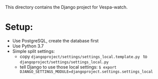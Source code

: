This directory contains the Django project for Vespa-watch.

Setup:
======

- Use PostgreSQL, create the database first
- Use Python 3.7
- Simple split settings: 
    - copy `djangoproject/settings/settings_local.template.py ` to `djangoproject/settings/settings_local.py`
    - tell Django to use those local settings: `$ export DJANGO_SETTINGS_MODULE=djangoproject.settings.settings_local`